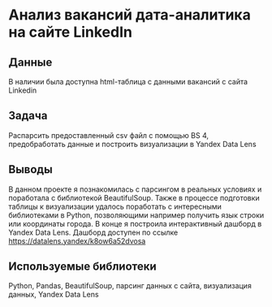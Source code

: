 # Анализ вакансий дата-аналитика на сайте LinkedIn
## Данные
В наличии была доступна html-таблица с данными вакансий с сайта Linkedin
## Задача
Распарсить предоставленный csv файл с помощью BS 4, предобработать данные и 
построить  визуализации в Yandex Data Lens 
## Выводы
В данном проекте я познакомилась с парсингом в реальных условиях и поработала с 
библиотекой BeautifulSoup. Также в процессе подготовки таблицы к визуализации 
удалось поработать с интересными библиотеками в Python, позволяющими например получить 
язык строки или координаты города. В конце я построила интерактивный дашборд в Yandex Data Lens.
Дашборд доступен по ссылке https://datalens.yandex/k8ow6a52dvosa
## Используемые библиотеки
Python, Pandas, BeautifulSoup, парсинг данных с сайта, визуализация данных, Yandex Data Lens

